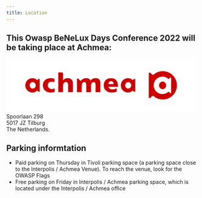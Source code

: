 ```yaml
---
title: Location
---
```



<h2>This Owasp BeNeLux Days Conference 2022 will be taking place at Achmea: </h2>
<div class="sponsor">
  <a href="https://www.howest.be/"><img src="/assets/images/sponsors/achmea.png" alt="Achmea logo" style="width: 500px;"/></a><br />
</div>
Spoorlaan 298<br />
5017 JZ Tilburg<br />
The Netherlands.<br />

<h2>Parking informtation</h2>
<ul>
  <li>Paid parking on Thursday in Tivoli parking space (a parking space  close to the Interpolis / Achmea Venue). To reach the venue, look for the OWASP Flags</li>
  <li>Free parking on Friday in Interpolis / Achmea parking space, which is located under the Interpolis / Achmea office</li>
</ul>
